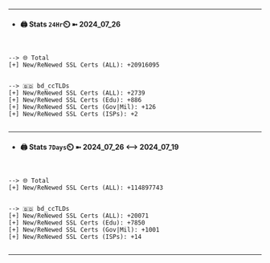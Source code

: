 

---
- #### 🖨️ **Stats** `24Hr`⏲️ ➼ 2024_07_26
```console


--> 🌐 Total
[+] New/ReNewed SSL Certs (ALL): +20916095


--> 🇧🇩 bd_ccTLDs
[+] New/ReNewed SSL Certs (ALL): +2739
[+] New/ReNewed SSL Certs (Edu): +886
[+] New/ReNewed SSL Certs (Gov|Mil): +126
[+] New/ReNewed SSL Certs (ISPs): +2


```

---
- #### 🖨️ **Stats** `7Days`⏲️ ➼ 2024_07_26 <--> 2024_07_19
```console


--> 🌐 Total
[+] New/ReNewed SSL Certs (ALL): +114897743


--> 🇧🇩 bd_ccTLDs
[+] New/ReNewed SSL Certs (ALL): +20071
[+] New/ReNewed SSL Certs (Edu): +7850
[+] New/ReNewed SSL Certs (Gov|Mil): +1001
[+] New/ReNewed SSL Certs (ISPs): +14


```

---

